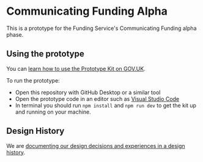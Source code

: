 # Communicating Funding Alpha
This is a prototype for the Funding Service's Communicating Funding alpha phase.

## Using the prototype
You can [learn how to use the Prototype Kit on GOV.UK](https://prototype-kit.service.gov.uk/docs/).

To run the prototype:
- Open this repository with GitHub Desktop or a similar tool
- Open the prototype code in an editor such as [Visual Studio Code](https://code.visualstudio.com/)
- In terminal you should run ```npm install``` and ```npm run dev``` to get the kit up and running on your machine.

## Design History
We are [documenting our design decisions and experiences in a design history](https://design-histories.education.gov.uk/communicating-funding-alpha).
